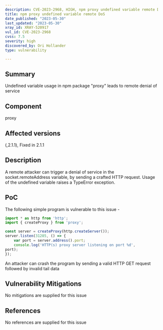 ```yaml
---
description: CVE-2023-2968, HIGH, npm proxy undefined variable remote DoS
title: npm proxy undefined variable remote DoS
date_published: "2023-05-30"
last_updated: "2023-05-30"
xray_id: XRAY-520917
vul_id: CVE-2023-2968
cvss: 7.5
severity: high
discovered_by: Ori Hollander
type: vulnerability

---
```


## Summary

Undefined variable usage in npm package "proxy" leads to remote denial of service

## Component

proxy

## Affected versions

(,2.1.1), Fixed in 2.1.1

## Description

A remote attacker can trigger a denial of service in the socket.remoteAddress variable, by sending a crafted HTTP request. Usage of the undefined variable raises a TypeError exception.

## PoC

The following simple program is vulnerable to this issue -

```javascript
import * as http from 'http';
import { createProxy } from 'proxy';

const server = createProxy(http.createServer());
server.listen(31285, () => {
	var port = server.address().port;
	console.log('HTTP(s) proxy server listening on port %d',
port);
});
```

An attacker can crash the program by sending a valid HTTP GET request followed by invalid tail data



## Vulnerability Mitigations

No mitigations are supplied for this issue

## References

No references are supplied for this issue

